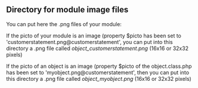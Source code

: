 
Directory for module image files
--------------------------------

You can put here the .png files of your module:


If the picto of your module is an image (property $picto has been set to 'customerstatement.png@customerstatement', you can put into this
directory a .png file called *object_customerstatement.png* (16x16 or 32x32 pixels)


If the picto of an object is an image (property $picto of the object.class.php has been set to 'myobject.png@customerstatement', then you can put into this
directory a .png file called *object_myobject.png* (16x16 or 32x32 pixels)

